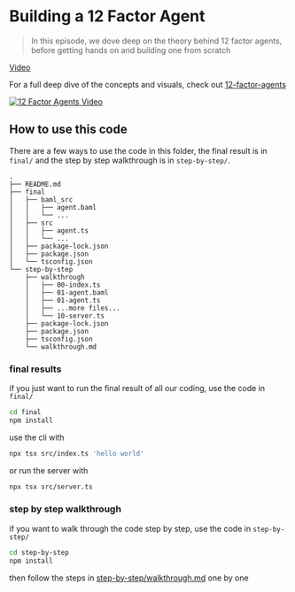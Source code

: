 
# Building a 12 Factor Agent 

> In this episode, we dove deep on the theory behind 12 factor agents, before getting hands on and building one from scratch

[Video](https://youtu.be/yxJDyQ8v6P0) 

For a full deep dive of the concepts and visuals, check out [12-factor-agents](https://hlyr.dev/12fa)

[![12 Factor Agents Video](https://img.youtube.com/vi/yxJDyQ8v6P0/0.jpg)](https://www.youtube.com/watch?v=yxJDyQ8v6P0)


## How to use this code

There are a few ways to use the code in this folder, the final result is in `final/` and the step by step walkthrough is in `step-by-step/`.

```
.
├── README.md
├── final
│   ├── baml_src
│   │   ├── agent.baml
│   │   └── ...
│   ├── src
│   │   ├── agent.ts
│   │   └── ...
│   ├── package-lock.json
│   ├── package.json
│   └── tsconfig.json
└── step-by-step
    ├── walkthrough
    │   ├── 00-index.ts
    │   ├── 01-agent.baml
    │   ├── 01-agent.ts
    │   ├── ...more files...
    │   └── 10-server.ts
    ├── package-lock.json
    ├── package.json
    ├── tsconfig.json
    └── walkthrough.md
```


### final results

if you just want to run the final result of all our coding, use the code in `final/` 

```bash
cd final
npm install
```

use the cli with

```bash
npx tsx src/index.ts 'hello world'
```

or run the server with

```bash
npx tsx src/server.ts
```

### step by step walkthrough

if you want to walk through the code step by step, use the code in `step-by-step/`

```bash
cd step-by-step
npm install
```

then follow the steps in [step-by-step/walkthrough.md](step-by-step/walkthrough.md) one by one
